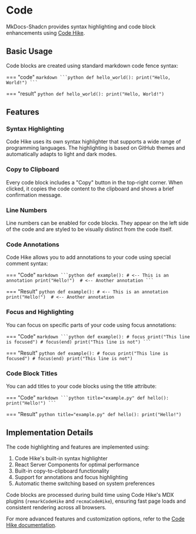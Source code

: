 # Code

MkDocs-Shadcn provides syntax highlighting and code block enhancements using [Code Hike](https://codehike.org/).

## Basic Usage

Code blocks are created using standard markdown code fence syntax:

=== "code"
    ````markdown
    ```python
    def hello_world():
        print("Hello, World!")
    ```
    ````

=== "result"
    ```python
    def hello_world():
        print("Hello, World!")
    ```

## Features

### Syntax Highlighting

Code Hike uses its own syntax highlighter that supports a wide range of programming languages. The highlighting is based on GitHub themes and automatically adapts to light and dark modes.

### Copy to Clipboard

Every code block includes a "Copy" button in the top-right corner. When clicked, it copies the code content to the clipboard and shows a brief confirmation message.

### Line Numbers

Line numbers can be enabled for code blocks. They appear on the left side of the code and are styled to be visually distinct from the code itself.

### Code Annotations

Code Hike allows you to add annotations to your code using special comment syntax:

=== "Code"
    ````markdown
    ```python
    def example():
        # <-- This is an annotation
        print("Hello!")  # <-- Another annotation
    ```
    ````

=== "Result"
    ```python
    def example():
        # <-- This is an annotation
        print("Hello!")  # <-- Another annotation
    ```

### Focus and Highlighting

You can focus on specific parts of your code using focus annotations:

=== "Code"
    ````markdown
    ```python
    def example():
        # focus
        print("This line is focused")
        # focus(end)
        print("This line is not")
    ```
    ````

=== "Result"
    ```python
    def example():
        # focus
        print("This line is focused")
        # focus(end)
        print("This line is not")
    ```

### Code Block Titles

You can add titles to your code blocks using the title attribute:

=== "Code"
    ````markdown
    ```python title="example.py"
    def hello():
        print("Hello!")
    ```
    ````

=== "Result"
    ```python title="example.py"
    def hello():
        print("Hello!")
    ```

## Implementation Details

The code highlighting and features are implemented using:

1. Code Hike's built-in syntax highlighter
2. React Server Components for optimal performance
3. Built-in copy-to-clipboard functionality
4. Support for annotations and focus highlighting
5. Automatic theme switching based on system preferences

Code blocks are processed during build time using Code Hike's MDX plugins (`remarkCodeHike` and `recmaCodeHike`), ensuring fast page loads and consistent rendering across all browsers.

For more advanced features and customization options, refer to the [Code Hike documentation](https://codehike.org/docs).
